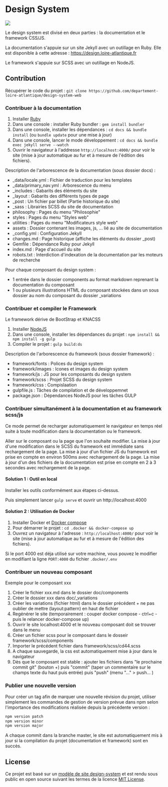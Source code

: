 # Design System

<a href="https://travis-ci.org/departement-loire-atlantique/design-system-web">
<img src="https://travis-ci.org/departement-loire-atlantique/design-system-web.svg?branch=master" />
</a>

Le design system est divisé en deux parties : la documentation et le framework CSS/JS.

La documentation s'appuie sur un site Jekyll avec un outillage en Ruby.
Elle est disponible à cette adresse : https://design.loire-atlantique.fr

Le framework s'appuie sur SCSS avec un outillage en NodeJS.

## Contribution

Récupérer le code du projet : `git clone https://github.com/departement-loire-atlantique/design-system-web`

### Contribuer à la documentation

1. Installer [Ruby](https://www.ruby-lang.org/en/documentation/installation/)
2. Dans une console : installer Ruby bundler : `gem install bundler`
3. Dans une console, installer les dépendances : `cd docs && bundle install` (ou `bundle update` pour une mise à jour)
4. Dans une console, lancer le mode développement : `cd docs && bundle exec jekyll serve --watch` 
5. Ouvrir le navigateur à l'addresse `http://localhost:4000/` pour voir le site (mise à jour automatique au fur et à mesure de l'édition des fichiers).

Description de l'arborescence de la documentation (sous dossier docs) :

* \_data/locale.yml : Fichier de traduction pour les templates
* \_data/primary_nav.yml : Arborescence du menu
* \_includes : Gabarits des éléments du site
* \_layout : Gabarits des différents types de page
* \_post : Un fichier par billet (Partie historique du site)
* \_sass : Librairies SCSS du site de documentation
* philosophy : Pages du menu "Philosophie"
* styles : Pages du menu "Styles web"
* utilities : Pages du menu "Modificateurs style web"
* assets : Dossier contenant les images, js, ... lié au site de documentation
* \_config.yml : Configuration Jekyll
* changes.md : Page historique (affiche les éléments du dossier \_post)
* Gemfile : Dépendance Ruby pour Jekyll
* index.md : Page d'accueil du site
* robots.txt : Interdiction d'indexation de la documentation par les moteurs de recherche

Pour chaque composant du design system :
* 1 entrée dans le dossier components au format markdown reprenant la documentation du composant
* 1 ou plusieurs illustrations HTML du composant stockées dans un sous dossier au nom du composant du dossier \_variations

### Contribuer et compiler le Framework

Le framework dérive de BootStrap et KNACSS

1. Installer [NodeJS](https://nodejs.org/en/download/)
2. Dans une console, installer les dépendances du projet : `npm install && npm install -g gulp`
3. Compiler le projet : `gulp build:ds`

Description de l'arborescence du framework (sous dossier framework) :

* framework/fonts : Polices du design system
* framework/images : Icones et images du design system
* framework/js : JS pour les composants du design system
* framework/scss : Projet SCSS du design system
* framework/css : Compislaation
* gulpfile.js : Tâches de compilation et de développemnet
* package.json : Dépendances NodeJS pour les tâches GULP

### Contribuer simultanément à la documentation et au framework scss/js

Ce mode permet de recharger automatiquement le navigateur en temps réel suite à toute modification dans la documentation ou le framework.

Aller sur le composant ou la page que l'on souhaite modifier. 
La mise à jour d'une modification dans le SCSS du framework est immédiate sans rechargement de la page.
La mise à jour d'un fichier JS du framework est prise en compte en environ 500ms avec rechargement de la page.
La mise à jour d'un des fichiers de la documentation est prise en compte en 2 à 3 secondes avec rechargement de la page.

#### Solution 1 : Outil en local

Installer les outils conformément aux étapes ci-dessus.

Puis simplement lancer `gulp serve` et ouvrir un http://localhost:4000


#### Solution 2 : Utilisation de Docker

1. Installer Docker et [Docker compose](https://docs.docker.com/compose/install/) 
2. Pour démarrer le projet : `cd .docker && docker-compose up`
3. Ouvrez un navigateur à l'adresse : `http://localhost:4000/` pour voir le site (mise à jour automatique au fur et à mesure de l'édition des fichiers).

Si le port 4000 est déja utilisé sur votre machine, vous pouvez le modifier en modifiant la ligne `PORT:4000` du fichier `.docker/.env`

### Contribuer un nouveau composant

Exemple pour le composant xxx

1. Créer le fichier xxx.md dans le dossier doc/components
2. Créer le dossier xxx dans doc/_variations
3. Créer les variations (fichier html) dans le dossier précédent + ne pas oublier de mettre (layout:pattern) en haut de fichier
4. Regénérer le site (temporairement : couper docker compose - ctrl+c - puis le relancer docker-compose up)
5. Ouvrir le site localhost:4000 et le nouveau composant doit se trouver dans le menu
6. Créer un fichier scss pour le composant dans le dosseir framework/scss/components
7. Importer le précédent fichier dans framework/scss/cd44.scss
8. A chaque sauvegarde, la css est automatiquement mise à jour dans le navigateur
9. Dès que le composant est stable : ajouter les fichiers dans "le prochaine commit git" (bouton +) puis "commit" (taper un commentaire sur le champs texte du haut puis entrée) puis "push" (menu "..." > push... )

### Publier une nouvelle version

Pour créer un tag afin de marquer une nouvelle révision du projet, utiliser simplement les commandes de gestion de version prévue dans npm selon l'importance des modifications réalisée depuis la précédente version :

```bash
npm version patch
npm version minor
npm version major
```

A chaque commit dans la branche master, le site est automatiquement mis à jour si la compilation du projet (documentation et framework) sont en succès.

## License

Ce projet est basé sur un [modèle de site design-system](https://github.com/lundegaard/design-system-template) et est rendu sous public en open source suivant les termes de la licence [MIT License](https://opensource.org/licenses/MIT).
